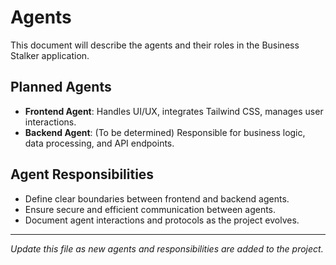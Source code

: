 # Agents

This document will describe the agents and their roles in the Business Stalker application.

## Planned Agents
- **Frontend Agent**: Handles UI/UX, integrates Tailwind CSS, manages user interactions.
- **Backend Agent**: (To be determined) Responsible for business logic, data processing, and API endpoints.

## Agent Responsibilities
- Define clear boundaries between frontend and backend agents.
- Ensure secure and efficient communication between agents.
- Document agent interactions and protocols as the project evolves.

---
*Update this file as new agents and responsibilities are added to the project.*
